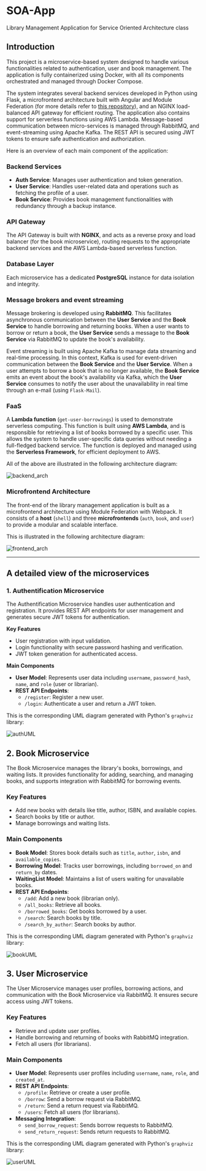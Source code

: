 # SOA-App
Library Management Application for Service Oriented Architecture class

## Introduction

This project is a microservice-based system designed to handle various functionalities related to
authentication, user and book management. The application is fully containerized using Docker, with
all its components orchestrated and managed through Docker Compose.

The system integrates several backend services developed in Python using Flask,
a microfrontend architecture built with Angular and Module Federation (for more details refer to [this repository](https://github.com/DiaconuAna/LibMgmtAppFE)),
and an NGINX load-balanced API gateway for efficient routing. The application also contains
support for serverless functions using AWS Lambda. Message-based communication between micro-services is managed through RabbitMQ,
and event-streaming using Apache Kafka. The REST API is secured using JWT tokens to ensure safe authentication and authorization.

Here is an overview of each main component of the application:

### Backend Services

- **Auth Service**: Manages user authentication and token generation.
- **User Service**: Handles user-related data and operations such as fetching the profile of a user.
- **Book Service**: Provides book management functionalities with redundancy through a backup instance.

### API Gateway

The API Gateway is built with **NGINX**, and acts as a reverse proxy and load balancer (for the book microservice),
routing requests to the appropriate backend services and the AWS Lambda-based serverless function.

### Database Layer

Each microservice has a dedicated **PostgreSQL** instance for data isolation and integrity.

### Message brokers and event streaming

Message brokering is developed using **RabbitMQ**. This facilitates asynchronous communication between the **User Service**
and the **Book Service** to handle borrowing and returning books. When a user wants to borrow or return a book,
 the **User Service** sends a message to the **Book Service** via RabbitMQ to update the book's availability.

Event streaming is built using Apache Kafka to manage data streaming and real-time processing. In this context, Kafka is
used for event-driven communication between the **Book Service** and the **User Service**. When a user attempts to borrow
a book that is no longer available, the **Book Service** emits an event about the book's availability via Kafka, which
the **User Service** consumes to notify the user about the unavailability in real time through an e-mail (using `Flask-Mail`).

### FaaS

A **Lambda function** (`get-user-borrowings`) is used to demonstrate serverless computing. This function is built using
**AWS Lambda**, and is responsible for retrieving a list of books borrowed by a specific user. This allows the system
to handle user-specific data queries without needing a full-fledged backend service.
The function is deployed and managed using the **Serverless Framework**, for efficient deployment to AWS.

All of the above are illustrated in the following architecture diagram:

![backend_arch](https://github.com/DiaconuAna/SOA-App/blob/main/Resources/BackendArchitecture.png)

### Microfrontend Architecture

The front-end of the library management application is built as a microfrontend architecture using Module Federation
with Webpack. It consists of a **host** (`shell`) and three **microfrontends** (`auth`, `book`, and `user`) to provide
a modular and scalable interface.

This is illustrated in the following architecture diagram:

![frontend_arch](https://github.com/DiaconuAna/SOA-App/blob/main/Resources/FrontendArchitecture.png)

---

## A detailed view of the microservices

### 1. **Authentification Microservice**
The Authentification Microservice handles user authentication and registration.
It provides REST API endpoints for user management and generates secure JWT tokens for authentication.

**Key Features**
- User registration with input validation.
- Login functionality with secure password hashing and verification.
- JWT token generation for authenticated access.

**Main Components**
- **User Model**: Represents user data including `username`, `password_hash`, `name`, and `role` (user or librarian).
- **REST API Endpoints**:
  - `/register`: Register a new user.
  - `/login`: Authenticate a user and return a JWT token.

This is the corresponding UML diagram generated with Python's `graphviz` library:

![authUML](https://github.com/DiaconuAna/SOA-App/blob/main/Resources/AuthUML.png)

## 2. **Book Microservice**
The Book Microservice manages the library's books, borrowings, and waiting lists. It provides functionality for adding, searching, and managing books, and supports integration with RabbitMQ for borrowing events.

### **Key Features**
- Add new books with details like title, author, ISBN, and available copies.
- Search books by title or author.
- Manage borrowings and waiting lists.

### **Main Components**
- **Book Model**: Stores book details such as `title`, `author`, `isbn`, and `available_copies`.
- **Borrowing Model**: Tracks user borrowings, including `borrowed_on` and `return_by` dates.
- **WaitingList Model**: Maintains a list of users waiting for unavailable books.
- **REST API Endpoints**:
  - `/add`: Add a new book (librarian only).
  - `/all_books`: Retrieve all books.
  - `/borrowed_books`: Get books borrowed by a user.
  - `/search`: Search books by title.
  - `/search_by_author`: Search books by author.

This is the corresponding UML diagram generated with Python's `graphviz` library:

![bookUML](https://github.com/DiaconuAna/SOA-App/blob/main/Resources/BookUML.png)

## 3. **User Microservice**
The User Microservice manages user profiles, borrowing actions, and communication with the Book Microservice via RabbitMQ. It ensures secure access using JWT tokens.

### **Key Features**
- Retrieve and update user profiles.
- Handle borrowing and returning of books with RabbitMQ integration.
- Fetch all users (for librarians).

### **Main Components**
- **User Model**: Represents user profiles including `username`, `name`, `role`, and `created_at`.
- **REST API Endpoints**:
  - `/profile`: Retrieve or create a user profile.
  - `/borrow`: Send a borrow request via RabbitMQ.
  - `/return`: Send a return request via RabbitMQ.
  - `/users`: Fetch all users (for librarians).
- **Messaging Integration**:
  - `send_borrow_request`: Sends borrow requests to RabbitMQ.
  - `send_return_request`: Sends return requests to RabbitMQ.

This is the corresponding UML diagram generated with Python's `graphviz` library:

![userUML](https://github.com/DiaconuAna/SOA-App/blob/main/Resources/UserUML.png)
